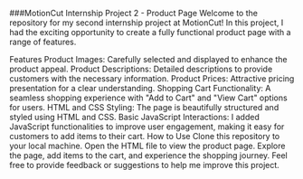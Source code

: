 ###MotionCut Internship Project 2 - Product Page
Welcome to the repository for my second internship project at MotionCut! In this project, I had the exciting opportunity to create a fully functional product page with a range of features.

Features
Product Images: Carefully selected and displayed to enhance the product appeal.
Product Descriptions: Detailed descriptions to provide customers with the necessary information.
Product Prices: Attractive pricing presentation for a clear understanding.
Shopping Cart Functionality: A seamless shopping experience with "Add to Cart" and "View Cart" options for users.
HTML and CSS Styling: The page is beautifully structured and styled using HTML and CSS.
Basic JavaScript Interactions: I added JavaScript functionalities to improve user engagement, making it easy for customers to add items to their cart.
How to Use
Clone this repository to your local machine.
Open the HTML file to view the product page.
Explore the page, add items to the cart, and experience the shopping journey.
Feel free to provide feedback or suggestions to help me improve this project.
